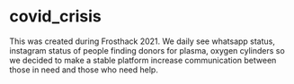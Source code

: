 # covid_crisis
This was created during Frosthack 2021. 
We daily see whatsapp status, instagram status of people finding donors for plasma, oxygen cylinders so we decided to make a stable platform increase communication
between those in need and those who need help.
